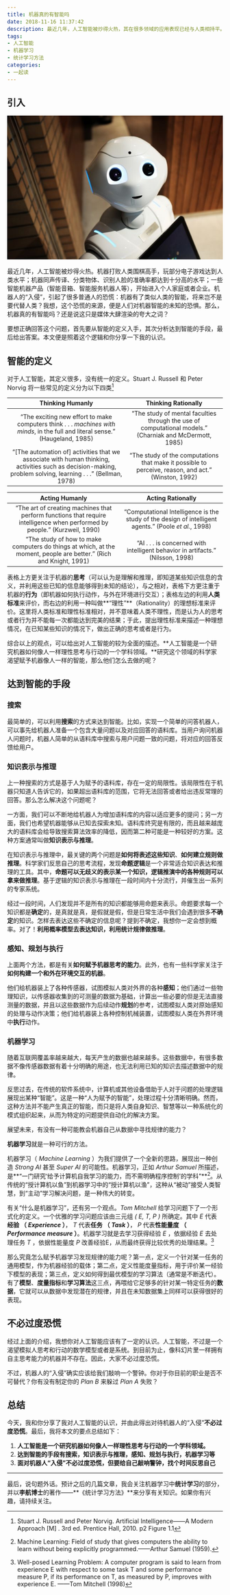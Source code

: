 ```yaml
---
title: 机器真的有智能吗
date: 2018-11-16 11:37:42
description: 最近几年，人工智能被炒得火热，其在很多领域的应用表现已经与人类相持平。面对机器人的“入侵”，很多普通人产生了恐慌：机器有了类似人类的智能，将来岂不是要代替人类？那么，机器真的有智能吗？还是说这只是媒体大肆渲染的夸大之词？
tags: 
- 人工智能
- 机器学习
- 统计学习方法
categories: 
- 一起读
---
```




## 引入

![cover](https://github.com/CosmosNing/CosmosNing.github.io/blob/master/2018/11/16/cover.jpg?raw=true)

最近几年，人工智能被炒得火热。机器打败人类围棋高手，玩部分电子游戏达到人类水平；机器同声传译、分类物体、识别人脸的准确率都达到十分高的水平；一些智能机器产品（智能音箱、智能服务机器人等），开始进入个人家庭或者企业。机器人的“入侵”，引起了很多普通人的恐慌：机器有了类似人类的智能，将来岂不是要代替人类？我想，这个恐慌的来源，便是人们对机器智能的未知的恐惧。那么，机器真的有智能吗？还是说这只是媒体大肆渲染的夸大之词？



要想正确回答这个问题，首先要从智能的定义入手，其次分析达到智能的手段，最后给出答案。本文便是照着这个逻辑和你分享一下我的认识。



## 智能的定义



对于人工智能，其定义很多，没有统一的定义。Stuart J. Russell 和 Peter Norvig 将一些常见的定义分为以下四类[^1]



|                     **Thinking Humanly**                     |                   **Thinking Rationally**                    |
| :----------------------------------------------------------: | :----------------------------------------------------------: |
| “The exciting new effort to make computers think . . . *machines with minds*, in the full and literal sense.” (Haugeland, 1985) | “The study of mental faculties through the use of computational models.” (Charniak and McDermott, 1985) |
| “[The automation of] activities that we associate with human thinking, activities such as decision-making, problem solving, learning . . .” (Bellman, 1978) | “The study of the computations that make it possible to perceive, reason, and act.” (Winston, 1992) |

|                      **Acting Humanly**                      |                    **Acting Rationally**                     |
| :----------------------------------------------------------: | :----------------------------------------------------------: |
| “The art of creating machines that perform functions that require intelligence when performed by people.” (Kurzweil, 1990) | “Computational Intelligence is the study of the design of intelligent agents.” (Poole *et al.*, 1998) |
| “The study of how to make computers do things at which, at the moment, people are better.” (Rich and Knight, 1991) | “AI . . . is concerned with intelligent behavior in artifacts.” (Nilsson, 1998) |



表格上方更关注于机器的**思考**（可以认为是理解和推理，即知道某些知识信息的含义，并利用这些已知的信息能够得到未知的结论），与之相对，表格下方更注重于机器的**行为**（即机器如何执行动作，与外在环境进行交互）；表格左边的利用**人类标准**来评价，而右边的利用一种叫做**“理性”**（Rationality）的理想标准来评价。这里将人类标准和理性标准相对，并不意味着人类不理性，而是认为人的思考或者行为并不能每一次都能达到完美的结果；于此，提出理性标准来描述一种理想情况，在已知某些知识的情况下，做出正确的思考或者是行为。



综合以上的观点，可以给出对人工智能的较为全面的描述。**人工智能是一个研究机器如何像人一样理性思考与行动的一个学科领域。**研究这个领域的科学家渴望赋予机器像人一样的智能，那么他们怎么去做的呢？



## 达到智能的手段



### 搜索



最简单的，可以利用**搜索**的方式来达到智能。比如，实现一个简单的问答机器人，可以事先给机器人准备一个包含大量问题以及对应回答的语料库。当用户询问机器人问题时，机器人简单的从语料库中搜索与用户问题一致的问题，将对应的回答反馈给用户。



### 知识表示与推理



上一种搜索的方式是基于人为赋予的语料库，存在一定的局限性。该局限性在于机器只知道人告诉它的，如果超出语料库的范围，它将无法回答或者给出违反常理的回答。那么怎么解决这个问题呢？



一方面，我们可以不断地给机器人为增加语料库的内容以适应更多的提问；另一方面，我们也希望机器能够从已知去探索未知。语料库终究是有限的，而且越来越庞大的语料库会给导致搜索算法效率的降低，因而第二种可能是一种较好的方案。这种方案通常叫做**知识表示与推理**。



在知识表示与推理中，最关键的两个问题是**如何将表述这些知识**、**如何建立规则做推理**。科学家们反思自己的思考流程，发现**命题逻辑**是一个非常适合知识表达和推理的工具。其中，**命题可以无歧义的表示某一个知识，逻辑推演中的各种规则可以拿来做推理**。基于逻辑的知识表示与推理在一段时间内十分流行，并催生出一系列的专家系统。



经过一段时间，人们发现并不是所有的知识都能够用命题来表示。命题要求每一个知识都是**确定**的，是真就是真，是假就是假，但是日常生活中我们会遇到很多**不确定**的知识。怎样去表达这些不确定的信息呢？提到不确定，我想你一定会想到概率。对了！**利用概率模型去表达知识，利用统计规律做推理**。



### 感知、规划与执行



上面两个方法，都是有关**如何赋予机器思考的能力**。此外，也有一些科学家关注于**如何构建一个和外在环境交互的机器**。



他们给机器装上了各种传感器，试图模拟人类对外界的各种**感知**；他们通过一些物理知识，以传感器收集到的可测量的数据为基础，计算出一些必要的但是无法直接测量的数据，并且以这些数据作为后续动作**规划**的参考，试图模拟人类对原始感知的处理与动作决策；他们给机器装上各种控制机械装置，试图模拟人类在外界环境中**执行**动作。



### 机器学习



随着互联网覆盖率越来越大，每天产生的数据也越来越多。这些数据中，有很多数据不像传感器数据有着十分明确的用途，也无法利用已知的知识去描述数据中的规律。



反思过去，在传统的软件系统中，计算机或其他设备借助于人对于问题的处理逻辑展现出某种“智能”。这是一种“人为赋予的智能”，处理过程十分清晰明确。然而，这种方法并不能产生真正的智能，而只是将人类自身知识、智慧等以一种系统化的模式组织起来，从而为特定的问题提供自动化的解决方案。



展望未来，有没有一种可能教会机器自己从数据中寻找规律的能力？



**机器学习**就是一种可行的方法。



机器学习（ *Machine Learning* ）为我们提供了一个全新的思路，展现出一种创造 *Strong AI* 甚至 *Super AI* 的可能性。机器学习，正如 *Arthur Samuel* 所描述，是**“一门研究‘给予计算机自我学习的能力，而不需明确程序控制’的学科”**[^2]。从传统的“授计算机以鱼”到机器学习中的“授计算机以渔”，这种从“被动”接受人类智慧，到“主动”学习解决问题，是一种伟大的转变。



有关“什么是机器学习”，还有另一个观点。*Tom Mitchell* 给学习问题下了一个形式化的定义。一个优雅的学习问题应该由三元组 *(  E, T, P )* 所确定。其中 *E* 代表**经验 （ *Experience* ）**， *T* 代表**任务 （ *Task* ）**， *P* 代表**性能量度 （ *Performance measure* ）**。机器学习就是去学习获得经验 *E* ，依据经验 *E* 去处理任务 *T* ，依据性能量度 *P* 改善经验E，从而最终获得比较优秀的处理结果。[^3]



那么究竟怎么赋予机器学习发现规律的能力呢？第一点，定义一个针对某一任务的通用模型，作为机器经验的载体；第二点，定义性能度量指标，用于评价某一经验下模型的表现；第三点，定义如何得到最优模型的学习算法（通常是不断迭代）。有了**模型**、**度量指标**和**学习算法**这三点，再喂给它足够多的针对某一特定任务的**数据**，它就可以从数据中发现潜在的规律，并且在未知数据集上同样可以获得很好的表现。



## 不必过度恐慌



经过上面的介绍，我想你对人工智能应该有了一定的认识。人工智能，不过是一个渴望模拟人思考和行动的数学模型或者是系统。到目前为止，像科幻片里一样拥有自主思考能力的机器并不存在。因此，大家不必过度恐慌。



不过，机器人的“入侵”确实应该给我们敲响一个警钟。你对于你目前的职业是否不可替代？你有没有制定你的 *Plan B* 来躲过 *Plan A* 失败？



## 总结



今天，我和你分享了我对人工智能的认识，并由此得出对待机器人的“入侵”**不必过度恐慌**。最后，我将本文的要点总结如下：



1. **人工智能是一个研究机器如何像人一样理性思考与行动的一个学科领域。**
2. **达到智能的手段有搜索，知识表示与推理，感知、规划与执行，机器学习等**
3. **面对机器人“入侵”不必过度恐慌，但要给自己敲响警钟，找个时间反思自己**



---



最后，说句题外话。预计之后的几篇文章，我会关注机器学习中**统计学习**的部分，并以**李航博士**的著作——**《统计学习方法》**来分享有关知识。如果你有兴趣，请持续关注。



[^1]: Stuart J. Russell and Peter Norvig. Artificial Intelligence——A Modern Approach [M] . 3rd ed. Prentice Hall, 2010. p2 Figure 1.1
[^2]: Machine Learning: Field of study that gives computers the ability to learn without being explicitly programmed.——Arthur Samuel (1959).
[^3]: Well-posed Learning Problem: A computer program is said to learn from experience E with respect to some task T and some performance measure P, if its performance on T, as measured by P, improves with experience E.   ——Tom Mitchell (1998)